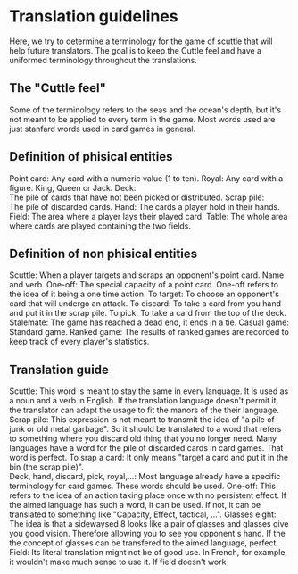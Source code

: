 # Translation guidelines

Here, we try to determine a terminology for the game of scuttle that will help future translators.  The goal is to keep the Cuttle feel and have a uniformed terminology throughout the translations.

## The "Cuttle feel"
Some of the terminology refers to the seas and the ocean's depth, but it's not meant to be applied to every term in the game.  Most words used are just stanfard words used in card games in general. 


## Definition of phisical entities

Point card:
  Any card with a numeric value (1 to ten).
Royal:
  Any card with a figure.  King, Queen or Jack.
Deck:   
  The pile of cards that have not been picked or distributed.
Scrap pile:  
  The pile of discarded cards.
Hand:
  The cards a player hold in their hands.
Field:
  The area where a player lays their played card.
Table:
  The whole area where cards are played containing the two fields.

## Definition of non phisical entities

Scuttle:
  When a player targets and scraps an opponent's point card.  Name and verb.
One-off:
  The special capacity of a point card.  One-off refers to the idea of it being a one time action.
To target:
  To choose an opponent's card that will undergo an attack.
To discard:
  To take a card from you hand and put it in the scrap pile.
To pick:
  To take a card from the top of the deck.
Stalemate:
  The game has reached a dead end, it ends in a tie.
Casual game:
  Standard game.
Ranked game:
  The results of ranked games are recorded to keep track of every player's statistics.



## Translation guide

Scuttle:
  This word is meant to stay the same in every language.  It is used as a noun and a verb in English.  If the translation language doesn't permit it, the translator can adapt the usage to fit the manors of the their language.
Scrap pile:
  This expression is not meant to transmit the idea of "a pile of junk or old metal garbage".  So it should be translated to a word that refers to something where you discard old thing that you no longer need.  Many languages have a word for the pile of discarded cards in card games. That word is perfect.
To srap a card:
  It only means "target a card and put it in the bin (the scrap pile)".  
Deck, hand, discard, pick, royal,...:
  Most language already have a specific terminology for card games.  These words should be used.
One-off:
  This refers to the idea of an action taking place once with no persistent effect.  If the aimed language has such a word, it can be used.  If not, it can be translated to something like "Capacity, Effect, tactical, ...". 
Glasses eight:
  The idea is that a sidewaysed 8 looks like a pair of glasses and glasses give you good vision.  Therefore allowing you to see you opponent's hand.  If the the concept of glasses can be transfered to the aimed language, perfect.
Field:
  Its literal translation might not be of good use.  In French, for example, it wouldn't make much sense to use it. If field doesn't work